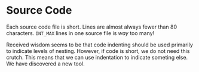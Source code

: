Source Code
===========

Each source code file is short.
Lines are almost always fewer than 80 characters.
`INT_MAX` lines in one source file is _way_ too many!

Received wisdom seems to be that code indenting should be used primarily to indicate levels of nesting.
However, if code is short, we do not need this crutch.
This means that we can use indentation to indicate someting else.
We have discovered a new tool.
